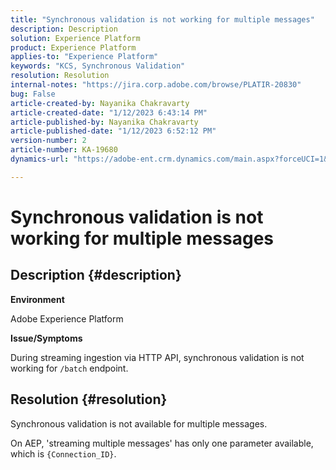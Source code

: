 ```yaml
---
title: "Synchronous validation is not working for multiple messages"
description: Description
solution: Experience Platform
product: Experience Platform
applies-to: "Experience Platform"
keywords: "KCS, Synchronous Validation"
resolution: Resolution
internal-notes: "https://jira.corp.adobe.com/browse/PLATIR-20830"
bug: False
article-created-by: Nayanika Chakravarty
article-created-date: "1/12/2023 6:43:14 PM"
article-published-by: Nayanika Chakravarty
article-published-date: "1/12/2023 6:52:12 PM"
version-number: 2
article-number: KA-19680
dynamics-url: "https://adobe-ent.crm.dynamics.com/main.aspx?forceUCI=1&pagetype=entityrecord&etn=knowledgearticle&id=f7d460f5-a892-ed11-aad1-6045bd006c82"

---
```

# Synchronous validation is not working for multiple messages

## Description {#description}


<b>Environment</b>

Adobe Experience Platform

<b>Issue/Symptoms</b>

During streaming ingestion via HTTP API, synchronous validation is not working for `/batch` endpoint.


## Resolution {#resolution}


Synchronous validation is not available for multiple messages.

On AEP, 'streaming multiple messages' has only one parameter available, which is `{Connection_ID}`.

